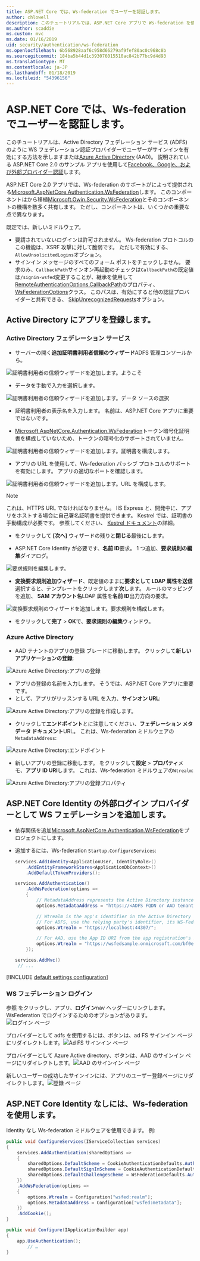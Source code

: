 ```yaml
---
title: ASP.NET Core では、Ws-federation でユーザーを認証します。
author: chlowell
description: このチュートリアルでは、ASP.NET Core アプリで Ws-federation を使用する方法を示します。
ms.author: scaddie
ms.custom: mvc
ms.date: 01/16/2019
uid: security/authentication/ws-federation
ms.openlocfilehash: 6b568928aaf6c958d66279af9fef80ac0c968c8b
ms.sourcegitcommit: 184ba5b44d1c393076015510ac842b77bc9d4d93
ms.translationtype: MT
ms.contentlocale: ja-JP
ms.lasthandoff: 01/18/2019
ms.locfileid: "54396156"
---
```

# <a name="authenticate-users-with-ws-federation-in-aspnet-core"></a>ASP.NET Core では、Ws-federation でユーザーを認証します。

このチュートリアルは、Active Directory フェデレーション サービス (ADFS) のように WS フェデレーション認証プロバイダーでユーザーがサインインを有効にする方法を示しますまたは[Azure Active Directory](/azure/active-directory/) (AAD)。 説明されている ASP.NET Core 2.0 のサンプル アプリを使用して[Facebook、Google、および外部プロバイダー認証](xref:security/authentication/social/index)します。

ASP.NET Core 2.0 アプリでは、Ws-federation のサポートがによって提供される[Microsoft.AspNetCore.Authentication.WsFederation](https://www.nuget.org/packages/Microsoft.AspNetCore.Authentication.WsFederation)します。 このコンポーネントはから移植[Microsoft.Owin.Security.WsFederation](https://www.nuget.org/packages/Microsoft.Owin.Security.WsFederation)とそのコンポーネントの機構を数多く共有します。 ただし、コンポーネントは、いくつかの重要な点で異なります。

既定では、新しいミドルウェア。

* 要請されていないログインは許可されません。 Ws-federation プロトコルのこの機能は、XSRF 攻撃に対して脆弱です。 ただしで有効にする、`AllowUnsolicitedLogins`オプション。
* サインイン メッセージのすべてのフォーム ポストをチェックしません。 要求のみ、`CallbackPath`サインオン再起動のチェックは`CallbackPath`の既定値は`/signin-wsfed`変更することが、継承を使用して[RemoteAuthenticationOptions.CallbackPath](/dotnet/api/microsoft.aspnetcore.authentication.remoteauthenticationoptions.callbackpath)のプロパティ、 [WsFederationOptions](/dotnet/api/microsoft.aspnetcore.authentication.wsfederation.wsfederationoptions)クラス。 このパスは、有効にすると他の認証プロバイダーと共有できる、 [SkipUnrecognizedRequests](/dotnet/api/microsoft.aspnetcore.authentication.wsfederation.wsfederationoptions.skipunrecognizedrequests)オプション。

## <a name="register-the-app-with-active-directory"></a>Active Directory にアプリを登録します。

### <a name="active-directory-federation-services"></a>Active Directory フェデレーション サービス

* サーバーの開く**追加証明書利用者信頼のウィザード**ADFS 管理コンソールから。

![証明書利用者の信頼ウィザードを追加します。ようこそ](ws-federation/_static/AdfsAddTrust.png)

* データを手動で入力を選択します。

![証明書利用者の信頼ウィザードを追加します。データ ソースの選択](ws-federation/_static/AdfsSelectDataSource.png)

* 証明書利用者の表示名を入力します。 名前は、ASP.NET Core アプリに重要ではないです。

* [Microsoft.AspNetCore.Authentication.WsFederation](https://www.nuget.org/packages/Microsoft.AspNetCore.Authentication.WsFederation)トークン暗号化証明書を構成していないため、トークンの暗号化のサポートされていません。

![証明書利用者の信頼ウィザードを追加します。証明書を構成します。](ws-federation/_static/AdfsConfigureCert.png)

* アプリの URL を使用して、Ws-federation パッシブ プロトコルのサポートを有効にします。 アプリの適切なポートを確認します。

![証明書利用者の信頼ウィザードを追加します。URL を構成します。](ws-federation/_static/AdfsConfigureUrl.png)

> [!NOTE]
> これは、HTTPS URL でなければなりません。 IIS Express と、開発中に、アプリをホストする場合に自己署名証明書を提供できます。 Kestrel では、証明書の手動構成が必要です。 参照してください、 [Kestrel ドキュメント](xref:fundamentals/servers/kestrel)の詳細。

* をクリックして **[次へ]** ウィザードの残りと**閉じる**最後にします。

* ASP.NET Core Identity が必要です、**名前 ID**要求。 1 つ追加、**要求規則の編集**ダイアログ。

![要求規則を編集します。](ws-federation/_static/EditClaimRules.png)

* **変換要求規則追加ウィザード**、既定値のままに**要求として LDAP 属性を送信**選択すると、テンプレートをクリックします**次**します。 ルールのマッピングを追加、 **SAM アカウント名**LDAP 属性を**名前 ID**出力方向の要求。

![変換要求規則のウィザードを追加します。要求規則を構成します。](ws-federation/_static/AddTransformClaimRule.png)

* をクリックして**完了** > **OK**で、**要求規則の編集**ウィンドウ。

### <a name="azure-active-directory"></a>Azure Active Directory

* AAD テナントのアプリの登録 ブレードに移動します。 クリックして**新しいアプリケーションの登録**:

![Azure Active Directory:アプリの登録](ws-federation/_static/AadNewAppRegistration.png)

* アプリの登録の名前を入力します。 そうでは、ASP.NET Core アプリに重要です。
* として、アプリがリッスンする URL を入力、**サインオン URL**:

![Azure Active Directory:アプリの登録を作成します。](ws-federation/_static/AadCreateAppRegistration.png)

* クリックして**エンドポイント**とに注意してください、**フェデレーション メタデータ ドキュメント**URL。 これは、Ws-federation ミドルウェアの`MetadataAddress`:

![Azure Active Directory:エンドポイント](ws-federation/_static/AadFederationMetadataDocument.png)

* 新しいアプリの登録に移動します。 をクリックして**設定** > **プロパティ**メモ、**アプリ ID URI**します。 これは、Ws-federation ミドルウェアの`Wtrealm`:

![Azure Active Directory:アプリの登録プロパティ](ws-federation/_static/AadAppIdUri.png)

## <a name="add-ws-federation-as-an-external-login-provider-for-aspnet-core-identity"></a>ASP.NET Core Identity の外部ログイン プロバイダーとして WS フェデレーションを追加します。

* 依存関係を追加[Microsoft.AspNetCore.Authentication.WsFederation](https://www.nuget.org/packages/Microsoft.AspNetCore.Authentication.WsFederation)をプロジェクトにします。
* 追加するには、Ws-federation `Startup.ConfigureServices`:

    ```csharp
    services.AddIdentity<ApplicationUser, IdentityRole>()
        .AddEntityFrameworkStores<ApplicationDbContext>()
        .AddDefaultTokenProviders();

    services.AddAuthentication()
        .AddWsFederation(options =>
        {
            // MetadataAddress represents the Active Directory instance used to authenticate users.
            options.MetadataAddress = "https://<ADFS FQDN or AAD tenant>/FederationMetadata/2007-06/FederationMetadata.xml";

            // Wtrealm is the app's identifier in the Active Directory instance.
            // For ADFS, use the relying party's identifier, its WS-Federation Passive protocol URL:
            options.Wtrealm = "https://localhost:44307/";

            // For AAD, use the App ID URI from the app registration's Properties blade:
            options.Wtrealm = "https://wsfedsample.onmicrosoft.com/bf0e7e6d-056e-4e37-b9a6-2c36797b9f01";
        });

    services.AddMvc()
     // ...
    ```

[!INCLUDE [default settings configuration](social/includes/default-settings.md)]

### <a name="log-in-with-ws-federation"></a>WS フェデレーション ログイン

参照 をクリックし、アプリ、**ログイン**nav ヘッダーにリンクします。 WsFederation でログインするためのオプションがあります。![ログイン ページ](ws-federation/_static/WsFederationButton.png)

プロバイダーとして adfs を使用するには、ボタンは、ad FS サインイン ページにリダイレクトします。![Ad FS サインイン ページ](ws-federation/_static/AdfsLoginPage.png)

プロバイダーとして Azure Active directory、ボタンは、AAD のサインイン ページにリダイレクトします。![AAD のサインイン ページ](ws-federation/_static/AadSignIn.png)

新しいユーザーの成功したサインインには、アプリのユーザー登録ページにリダイレクトします。![登録 ページ](ws-federation/_static/Register.png)

## <a name="use-ws-federation-without-aspnet-core-identity"></a>ASP.NET Core Identity なしには、Ws-federation を使用します。

Identity なし Ws-federation ミドルウェアを使用できます。 例:

```csharp
public void ConfigureServices(IServiceCollection services)
{
    services.AddAuthentication(sharedOptions =>
    {
        sharedOptions.DefaultScheme = CookieAuthenticationDefaults.AuthenticationScheme;
        sharedOptions.DefaultSignInScheme = CookieAuthenticationDefaults.AuthenticationScheme;
        sharedOptions.DefaultChallengeScheme = WsFederationDefaults.AuthenticationScheme;
    })
    .AddWsFederation(options =>
    {
        options.Wtrealm = Configuration["wsfed:realm"];
        options.MetadataAddress = Configuration["wsfed:metadata"];
    })
    .AddCookie();
}

public void Configure(IApplicationBuilder app)
{
    app.UseAuthentication();
        // …
}
```
